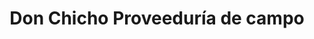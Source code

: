 ---
title: "Don Chicho Proveeduría de campo"
url: /ciudad-nueva/don-chicho-proveeduria-de-campo/
shop: Allgemein
---